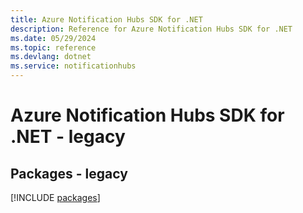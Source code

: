 ```yaml
---
title: Azure Notification Hubs SDK for .NET
description: Reference for Azure Notification Hubs SDK for .NET
ms.date: 05/29/2024
ms.topic: reference
ms.devlang: dotnet
ms.service: notificationhubs
---
```

# Azure Notification Hubs SDK for .NET - legacy
## Packages - legacy
[!INCLUDE [packages](notification-hubs-index.md)]